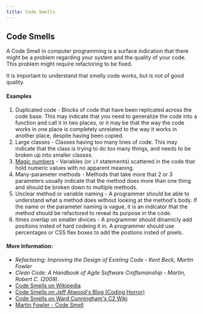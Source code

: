 ```yaml
---
title: Code Smells
---
```

## Code Smells

A Code Smell in computer programming is a surface indication that there might be a problem regarding your system and the quality of your code. This problem might require refactoring to be fixed.

It is important to understand that smelly code works, but is not of good quality.

#### Examples
1. Duplicated code - Blocks of code that have been replicated across the code base. This may indicate that you need to generalize the code into a function and call it in two places, or it may be that the way the code works in one place is completely unrelated to the way it works in another place, despite having been copied.
2. Large classes - Classes having too many lines of code. This may indicate that the class is trying to do too many things, and needs to be broken up into smaller classes.
3. [Magic numbers](https://en.wikipedia.org/wiki/Magic_number_(programming)) - Variables (or `if` statements) scattered in the code that hold numeric values with no apparent meaning. 
4. Many-parameter methods - Methods that take more that 2 or 3 parameters usually indicate that the method does more than one thing and should be broken down to multiple methods.
5. Unclear method or variable naming - A programmer should be able to understand what a method does without looking at the method's body. If the name or the parameter naming is vague, it is an indicator that the method should be refactored to reveal its purpose in the code.
6. Itmes overlap on smaller divices - A programmer should dinamicly add positions insted of hard codeing it in. A programmer should use  percentages or CSS flex boxes to add the postions insted of pixels.   
#### More Information:
* _Refactoring: Improving the Design of Existing Code - Kent Beck, Martin Fowler_
* _Clean Code: A Handbook of Agile Software Craftsmanship - Martin, Robert C. (2009)._
* [Code Smells on Wikipedia](https://en.wikipedia.org/wiki/Code_smell)
* [Code Smells on Jeff Atwood's Blog (Coding Horror)](https://blog.codinghorror.com/code-smells/)
* [Code Smells on Ward Cunningham's C2 Wiki](http://wiki.c2.com/?CodeSmell)
* [Martin Fowler - Code Smell](https://martinfowler.com/bliki/CodeSmell.html)
